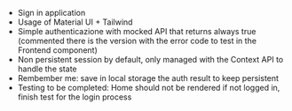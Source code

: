 - Sign in application
- Usage of Material UI + Tailwind
- Simple authenticazione with mocked API that returns always true (commented there is the version with the error code to test in the Frontend component)
- Non persistent session by default, only managed with the Context API to handle the state
- Rembember me: save in local storage the auth result to keep persistent
- Testing to be completed: Home should not be rendered if not logged in, finish test for the login process
